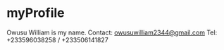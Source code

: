 # myProfile
Owusu William is my name.
Contact: owusuwilliam2344@gmail.com
Tel: +233596038258 / +233506141827

